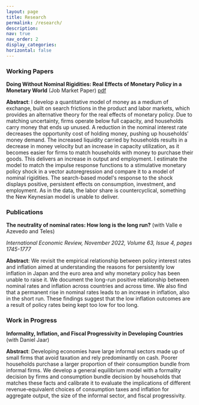 ```yaml
---
layout: page
title: Research
permalink: /research/
description: 
nav: true
nav_order: 2
display_categories: 
horizontal: false
---
```


<h3> Working Papers </h3>

<b>Doing Without Nominal Rigidities: Real Effects of Monetary Policy in a Monetary World</b> (Job Market Paper) <a href="[https://www.dropbox.com/scl/fo/0cvpq5gk28prjomjs8a9o/h?rlkey=piny2hux9dqomnrkya0ivdapm&dl=0](https://www.dropbox.com/scl/fi/wkdz74lojou1c4xrgljle/Draft_JMP.pdf?rlkey=zxev3hml3ayimled5213s8z4r&st=lnjlw2sr&dl=0)">pdf</a>

<b>Abstract</b>: I develop a quantitative model of money as a medium of exchange, built on search frictions in the product and labor markets, which provides an alternative theory for the real effects of monetary policy. Due to matching uncertainty, firms operate below full capacity, and households carry money that ends up unused. A reduction in the nominal interest rate decreases the opportunity cost of holding money, pushing up households’ money demand. The increased liquidity carried by households results in a decrease in money velocity but an increase in capacity utilization, as it becomes easier for firms to match households with money to purchase their goods. This delivers an increase in output and employment. I estimate the model to match the impulse response functions to a stimulative monetary policy shock in a vector autoregression and compare it to a model of nominal rigidities. The search-based model's response to the shock displays positive, persistent effects on consumption, investment, and employment. As in the data, the labor share is countercyclical, something the New Keynesian model is unable to deliver.


<h3> Publications </h3>

<b>The neutrality of nominal rates: How long is the long run?</b> (with Valle e Azevedo and Teles)

<i>International Economic Review, November 2022, Volume 63, Issue 4, pages 1745-1777</i>

<b>Abstract</b>: We revisit the empirical relationship between policy interest rates and inflation aimed at understanding the reasons for persistently low inflation in Japan and the euro area and why monetary policy has been unable to raise it. We document the long-run positive relationship between nominal rates and inflation across countries and across time. We also find that a permanent rise in nominal rates leads to an increase in inflation, also in the short run. These findings suggest that the low inflation outcomes are a result of policy rates being kept too low for too long.

<h3> Work in Progress </h3>

<b>Informality, Inflation, and Fiscal Progressivity in Developing Countries</b> (with Daniel Jaar)

<b>Abstract</b>: Developing economies have large informal sectors made up of small firms that avoid taxation and rely predominantly on cash. Poorer households purchase a larger proportion of their consumption bundle from informal firms. We develop a general equilibrium model with a formality decision by firms and consumption bundle decision by households that matches these facts and calibrate it to evaluate the implications of different revenue-equivalent choices of consumption taxes and inflation for aggregate output, the size of the informal sector, and fiscal progressivity.




